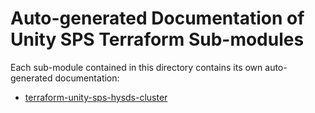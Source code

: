 # Auto-generated Documentation of Unity SPS Terraform Sub-modules

Each sub-module contained in this directory contains its own auto-generated documentation:

- [terraform-unity-sps-hysds-cluster](terraform-unity-sps-hysds-cluster/README.md)
